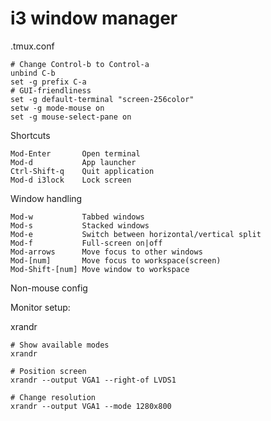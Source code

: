 # i3 window manager


.tmux.conf

    # Change Control-b to Control-a
    unbind C-b
    set -g prefix C-a
    # GUI-friendliness
    set -g default-terminal "screen-256color"
    setw -g mode-mouse on
    set -g mouse-select-pane on

Shortcuts

    Mod-Enter       Open terminal
    Mod-d           App launcher
    Ctrl-Shift-q    Quit application    
    Mod-d i3lock    Lock screen

Window handling
    
    Mod-w           Tabbed windows
    Mod-s           Stacked windows
    Mod-e           Switch between horizontal/vertical split   
    Mod-f           Full-screen on|off
    Mod-arrows      Move focus to other windows
    Mod-[num]       Move focus to workspace(screen)
    Mod-Shift-[num] Move window to workspace

Non-mouse config

Monitor setup:

xrandr

    # Show available modes
    xrandr

    # Position screen
    xrandr --output VGA1 --right-of LVDS1

    # Change resolution
    xrandr --output VGA1 --mode 1280x800
